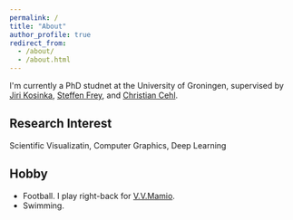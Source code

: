 ```yaml
---
permalink: /
title: "About"
author_profile: true
redirect_from: 
  - /about/
  - /about.html
---
```

I'm currently a PhD studnet at the University of Groningen, supervised by [Jiri Kosinka](https://www.cs.rug.nl/svcg/People/JiriKosinka), [Steffen Frey](https://freysn.github.io/), and [Christian Cehl](https://www.cs.rug.nl/svcg/People/ChristianKehl).

## Research Interest
Scientific Visualizatin, Computer Graphics, Deep Learning

## Hobby
* Football. I play right-back for [V.V.Mamio](https://vvmamiogroningen.nl/). 
* Swimming. 
